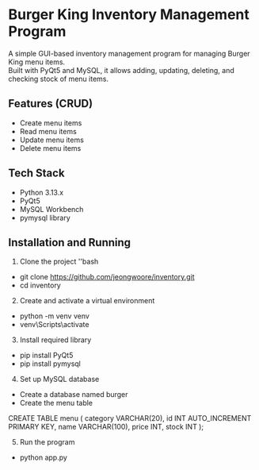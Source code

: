# Burger King Inventory Management Program

A simple GUI-based inventory management program for managing Burger King menu items.  
Built with PyQt5 and MySQL, it allows adding, updating, deleting, and checking stock of menu items.


## Features (CRUD)
- Create menu items
- Read menu items
- Update menu items
- Delete menu items


## Tech Stack
- Python 3.13.x
- PyQt5
- MySQL Workbench
- pymysql library


## Installation and Running
1. Clone the project
''bash
- git clone https://github.com/jeongwoore/inventory.git
- cd inventory

2. Create and activate a virtual environment

- python -m venv venv
- venv\Scripts\activate


3. Install required library
- pip install PyQt5
- pip install pymysql


4. Set up MySQL database
- Create a database named burger
- Create the menu table

CREATE TABLE menu (
    category VARCHAR(20),
    id INT AUTO_INCREMENT PRIMARY KEY,
    name VARCHAR(100),
    price INT,
    stock INT
);

5. Run the program
- python app.py
